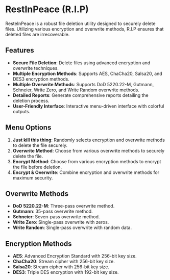 # RestInPeace (R.I.P)

ResteInPeace is a robust file deletion utility designed to securely delete files. Utilizing various encryption and overwrite methods, R.I.P ensures that deleted files are irrecoverable.

## Features

- **Secure File Deletion**: Delete files using advanced encryption and overwrite techniques.
- **Multiple Encryption Methods**: Supports AES, ChaCha20, Salsa20, and DES3 encryption methods.
- **Multiple Overwrite Methods**: Supports DoD 5220.22-M, Gutmann, Schneier, Write Zero, and Write Random overwrite methods.
- **Detailed Reports**: Generate comprehensive reports detailing the deletion process.
- **User-Friendly Interface**: Interactive menu-driven interface with colorful outputs.

## Menu Options

1. **Just kill this thing**: Randomly selects encryption and overwrite methods to delete the file securely.
2. **Overwrite Method**: Choose from various overwrite methods to securely delete the file.
3. **Encrypt Method**: Choose from various encryption methods to encrypt the file before deletion.
4. **Encrypt & Overwrite**: Combine encryption and overwrite methods for maximum security.

## Overwrite Methods

- **DoD 5220.22-M**: Three-pass overwrite method.
- **Gutmann**: 35-pass overwrite method.
- **Schneier**: Seven-pass overwrite method.
- **Write Zero**: Single-pass overwrite with zeros.
- **Write Random**: Single-pass overwrite with random data.

## Encryption Methods

- **AES**: Advanced Encryption Standard with 256-bit key size.
- **ChaCha20**: Stream cipher with 256-bit key size.
- **Salsa20**: Stream cipher with 256-bit key size.
- **DES3**: Triple DES encryption with 192-bit key size.


